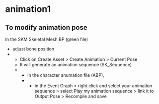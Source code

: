 # animation1

## To modify animation pose
In the SKM Skeletal Mesh BP (green file)
- adjust bone position
- - Click on Create Asset > Create Animation > Current Pose
  - It will generate an animation sequence (SK_Sequence)
  - - In the character anumation file (ABP),
    - - in the Event Graph > right click and select your animation sequence > select Play my animation sequence > link it to Output Pose > Recompile and save
